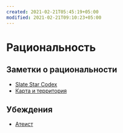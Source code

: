 ```yaml
---
created: 2021-02-21T05:45:19+05:00
modified: 2021-02-21T09:10:23+05:00
---
```


# Рациональность

## Заметки о рациональности

- [Slate Star Codex](Slate%20Star%20Codex)
- [Карта и территория](Карта%20и%20территория.md)

## Убеждения

- [Атеист](Атеист.md)